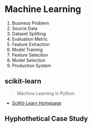 # Machine Learning

1. Business Problem
2. Source Data
3. Dataset Splitting
4. Evaluation Metric
5. Feature Extraction
6. Model Training
7. Feature Selection
8. Model Selection
9. Production System

## scikit-learn

> Machine Learning in Python

- [SciKit-Learn Homepage](http://scikit-learn.org/stable/)

## Hyphothetical Case Study
